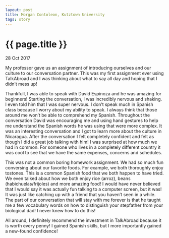 ```yaml
---
layout: post
title: Morgan Contoleon, Kutztown University
tags: story
---
```


# {{ page.title }}

28 Oct 2017

My professor gave us an assignment of introducing ourselves and our culture to our conversation partner. This was my first assignment ever using TalkAbroad and I was thinking about what to say all day and hoping that I didn’t mess up!

Thankfull, I was able to speak with David Espinoza and he was amazing for beginners! Starting the conversation, I was incredibly nervous and shaking. I even told him that I was super nervous. I don’t speak much in Spanish class because I worry about my ability to speak. I always think that those around me won’t be able to comprehend my Spanish. Throughout the conversation David was encouraging me and using hand gestures to help me understand the Spanish words he was using that were more complex. It was an interesting conversation and I got to learn more about the culture in Nicaragua. After the conversation I felt completely confident and felt as though I did a great job talking with him! I was surprised at how much we had in common. For someone who lives in a completely different country it was cool to see that we have the same expenses, concerns and schedules.

This was not a common boring homework assignment. We had so much fun conversing about our favorite foods. For example, we both thoroughly enjoy tostones. This is a common Spanish food that we both happen to have tried. We even talked about how we both enjoy rice (arroz), beans (habichuelas/frijoles) and more amazing food! I would have never believed that I would say it was actually fun talking to a computer screen, but it was! It was just like catching up with a friend that you haven’t seen in a while. The part of our conversation that will stay with me forever is that he taught me a few vocabulary words on how to distinguish your stepfather from your biological dad! I never knew how to do this!

All around, I definitely recommend the investment in TalkAbroad because it is worth every penny! I gained Spanish skills, but I more importantly gained a new-found confidence!